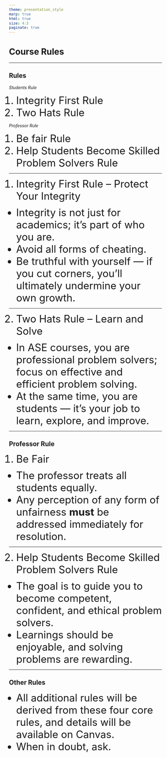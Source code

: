 ```yaml
---
theme: presentation_style
marp: true
html: true
size: 4:3
paginate: true
---
```


<!-- _class: frontpage -->
<!-- _paginate: skip -->
# Course Rules

---

## Rules

<style scoped>
li { font-size: 25pt !important; line-height: 1.2 !important;}
</style>

*Students Rule*

1. Integrity First Rule
2. Two Hats Rule

*Professor Rule*

1. Be fair Rule
2. Help Students Become Skilled Problem Solvers Rule

---

1. Integrity First Rule – Protect Your Integrity

- Integrity is not just for academics; it’s part of who you are.
- Avoid all forms of cheating.
- Be truthful with yourself — if you cut corners, you’ll ultimately undermine your own growth.

---

2. Two Hats Rule – Learn and Solve

- In ASE courses, you are professional problem solvers; focus on effective and efficient problem solving.
- At the same time, you are students — it’s your job to learn, explore, and improve.

---

## Professor Rule

1. Be Fair

- The professor treats all students equally.
- Any perception of any form of unfairness **must** be addressed immediately for resolution.

---

2. Help Students Become Skilled Problem Solvers Rule

- The goal is to guide you to become competent, confident, and ethical problem solvers.
- Learnings should be enjoyable, and solving problems are rewarding.

---

## Other Rules

- All additional rules will be derived from these four core rules, and details will be available on Canvas.
- When in doubt, ask.
